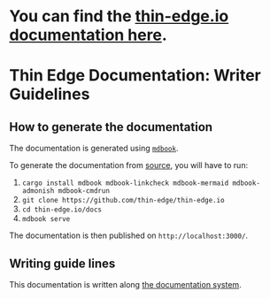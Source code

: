 # You can find the [thin-edge.io documentation here](https://thin-edge.github.io/thin-edge.io/html/).

# Thin Edge Documentation: Writer Guidelines

## How to generate the documentation
The documentation is generated using [`mdbook`](https://lib.rs/crates/mdbook).

To generate the documentation from [source](https://github.com/thin-edge/thin-edge.io/tree/main/docs/src),
you will have to run:
1) `cargo install mdbook mdbook-linkcheck mdbook-mermaid mdbook-admonish mdbook-cmdrun`
2) `git clone https://github.com/thin-edge/thin-edge.io`
3) `cd thin-edge.io/docs`
5) `mdbook serve`

The documentation is then published on `http://localhost:3000/`.

## Writing guide lines

This documentation is written along [the documentation system](https://documentation.divio.com/).


